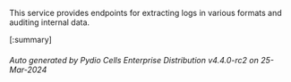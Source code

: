 






This service provides endpoints for extracting logs in various formats and auditing internal data.

[:summary]

###### Auto generated by Pydio Cells Enterprise Distribution v4.4.0-rc2 on 25-Mar-2024
